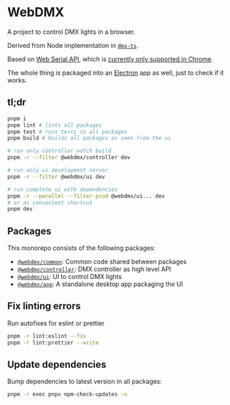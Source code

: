 # WebDMX

A project to control DMX lights in a browser.

Derived from Node implementation in [`dmx-ts`](https://github.com/node-dmx/dmx-ts).

Based on [Web Serial API](https://developer.mozilla.org/en-US/docs/Web/API/Web_Serial_API), which is [currently only supported in Chrome](https://developer.mozilla.org/en-US/docs/Web/API/Web_Serial_API#browser_compatibility).

The whole thing is packaged into an [Electron](https://www.electronjs.org/) app as well, just to check if it works.

## tl;dr

```bash
pnpm i
pnpm lint # lints all packages
pnpm test # runs tests in all packages
pnpm build # builds all packages as seen from the ui

# run only controller watch build
pnpm -r --filter @webdmx/controller dev

# run only ui development server
pnpm -r --filter @webdmx/ui dev

# run complete ui with dependencies
pnpm -r --parallel --filter-prod @webdmx/ui... dev
# or as convenient shortcut
pnpm dev
```

## Packages

This monorepo consists of the following packages:

- [`@webdmx/common`](./packages/common/README.md): Common code shared between packages
- [`@webdmx/controller`](./packages/controller/README.md): DMX controller as high level API
- [`@webdmx/ui`](./packages/ui/README.md): UI to control DMX lights
- [`@webdmx/app`](./packages/app/README.md): A standalone desktop app packaging the UI

## Fix linting errors

Run autofixes for eslint or prettier

```bash
pnpm -r lint:eslint --fix
pnpm -r lint:prettier --write
```

## Update dependencies

Bump dependencies to latest version in all packages:

```bash
pnpm -r exec pnpx npm-check-updates -u
```

